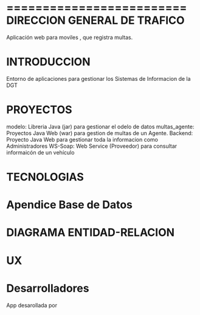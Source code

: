 
=========================
DIRECCION GENERAL DE TRAFICO
=========================

Aplicación web para moviles , que registra multas.

INTRODUCCION
==================================
Entorno de aplicaciones para gestionar los Sistemas de Informacion de la DGT


PROYECTOS
=====================
modelo: Libreria Java (jar) para gestionar el odelo de datos
multas_agente: Proyectos Java Web (war) para gestion de multas de un Agente.
Backend: Proyecto Java Web para gestionar toda la informacion como Administradores
WS-Soap: Web Service (Proveedor) para consultar informaicón de un vehículo


TECNOLOGIAS
==================================



Apendice Base de Datos
=================================


DIAGRAMA ENTIDAD-RELACION
================================

    
UX
=========================


Desarrolladores
==========================
App desarollada por 
    
    
